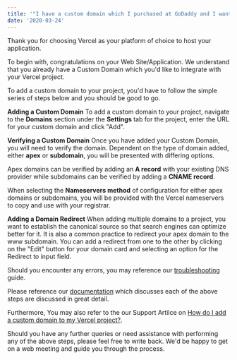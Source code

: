 ```yaml
---
title: '"I have a custom domain which I purchased at GoDaddy and I want to use it on my project". In a couple of paragraphs, how do you respond?'
date: '2020-03-24'
---
```


Thank you for choosing Vercel as your platform of choice to host your application.

To begin with, congratulations on your Web Site/Application. We understand that you already have a Custom Domain which you'd like to integrate with your Vercel project.

To add a custom domain to your project, you'd have to follow the simple series of steps below and you should be good to go.

**Adding a Custom Domain**
To add a custom domain to your project, navigate to the **Domains** section under the **Settings** tab for the project, enter the URL for your custom domain and click "Add".

**Verifying a Custom Domain**
Once you have added your Custom Domain, you will need to verify the domain.
Dependent on the type of domain added, either **apex** or **subdomain**, you will be presented with differing options. 

Apex domains can be verified by adding an **A record** with your existing DNS provider while subdomains can be verified by adding a **CNAME record**.

When selecting the **Nameservers method** of configuration for either apex domains or subdomains, you will be provided with the Vercel nameservers to copy and use with your registrar.

**Adding a Domain Redirect**
When adding multiple domains to a project, you want to establish the canonical source so that search engines can optimize better for it. It is also a common practice to redirect your apex domain to the www subdomain.
You can add a redirect from one to the other by clicking on the "Edit" button for your domain card and selecting an option for the Redirect to input field.

Should you encounter any errors, you may reference our [troubleshooting](https://vercel.com/support/articles/how-do-i-add-a-custom-domain-to-my-vercel-project#troubleshooting/ "troubleshooting") guide.

Please reference our [documentation](https://vercel.com/docs/concepts/projects/custom-domains#/ "documentation") which discusses each of the above steps are discussed in great detail.

Furthermore, You may also refer to the our Support Artilce on [How do I add a custom domain to my Vercel project?](https://vercel.com/support/articles/how-do-i-add-a-custom-domain-to-my-vercel-project/ "How do I add a custom domain to my Vercel project?").

Should you have any further queries or need assistance with performing any of the above steps, please feel free to write back. We'd be happy to get on a web meeting and guide you through the process.




